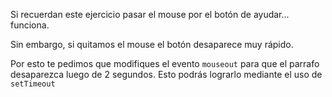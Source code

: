 Si recuerdan este ejercicio pasar el mouse por el botón de ayudar... funciona.

Sin embargo, si quitamos el mouse el botón desaparece muy rápido.

Por esto te pedimos que modifiques el evento `mouseout` para que el parrafo desaparezca luego de 2 segundos. Esto podrás lograrlo mediante el uso de `setTimeout`